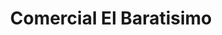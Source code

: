 ---
title: "Comercial El Baratisimo"
url: /mazatenango/comercial-el-baratisimo/
shop: grandes almacenes
---